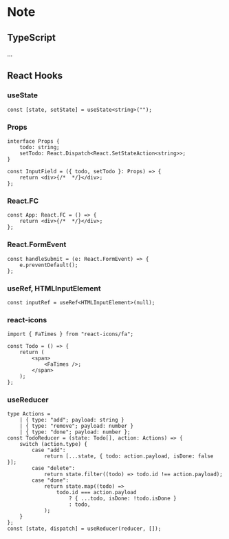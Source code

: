 # Note

## TypeScript

...

## React Hooks

### useState

```tsx
const [state, setState] = useState<string>("");
```

### Props

```tsx
interface Props {
    todo: string;
    setTodo: React.Dispatch<React.SetStateAction<string>>;
}

const InputField = ({ todo, setTodo }: Props) => {
    return <div>{/*  */}</div>;
};
```

### React.FC

```tsx
const App: React.FC = () => {
    return <div>{/*  */}</div>;
};
```

### React.FormEvent

```tsx
const handleSubmit = (e: React.FormEvent) => {
    e.preventDefault();
};
```

### useRef, HTMLInputElement

```tsx
const inputRef = useRef<HTMLInputElement>(null);
```

### react-icons

```tsx
import { FaTimes } from "react-icons/fa";

const Todo = () => {
    return (
        <span>
            <FaTimes />;
        </span>
    );
};
```

### useReducer

```tsx
type Actions =
    | { type: "add"; payload: string }
    | { type: "remove"; payload: number }
    | { type: "done"; payload: number };
const TodoReducer = (state: Todo[], action: Actions) => {
    switch (action.type) {
        case "add":
            return [...state, { todo: action.payload, isDone: false }];
        case "delete":
            return state.filter((todo) => todo.id !== action.payload);
        case "done":
            return state.map((todo) =>
                todo.id === action.payload
                    ? { ...todo, isDone: !todo.isDone }
                    : todo,
            );
    }
};
const [state, dispatch] = useReducer(reducer, []);
```
